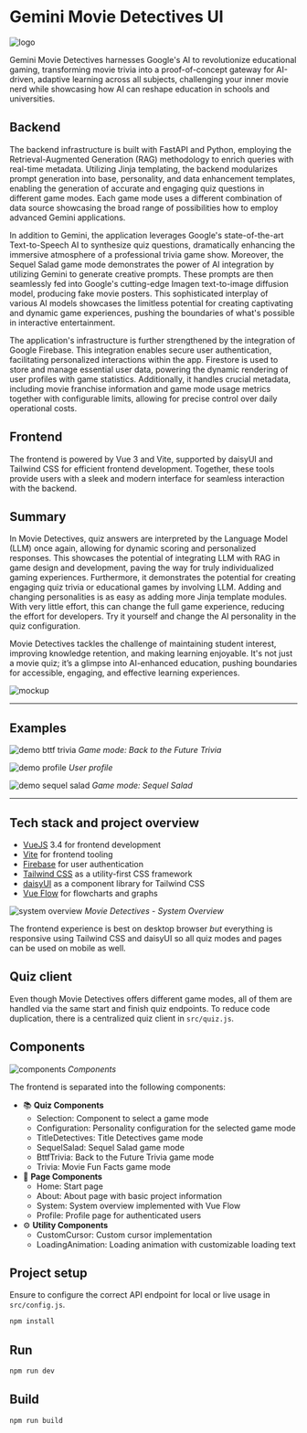 # Gemini Movie Detectives UI

![logo](doc/logo.png)

Gemini Movie Detectives harnesses Google's AI to revolutionize educational gaming, transforming movie trivia
into a proof-of-concept gateway for AI-driven, adaptive learning across all subjects, challenging your inner
movie nerd while showcasing how AI can reshape education in schools and universities.


## Backend

The backend infrastructure is built with FastAPI and Python, employing the Retrieval-Augmented Generation (RAG)
methodology to enrich queries with real-time metadata. Utilizing Jinja templating, the backend modularizes
prompt generation into base, personality, and data enhancement templates, enabling the generation of accurate
and engaging quiz questions in different game modes. Each game mode uses a different combination of data source
showcasing the broad range of possibilities how to employ advanced Gemini applications.

In addition to Gemini, the application leverages Google's state-of-the-art Text-to-Speech AI to synthesize quiz
questions, dramatically enhancing the immersive atmosphere of a professional trivia game show. Moreover, the
Sequel Salad game mode demonstrates the power of AI integration by utilizing Gemini to generate creative prompts.
These prompts are then seamlessly fed into Google's cutting-edge Imagen text-to-image diffusion model, producing
fake movie posters. This sophisticated interplay of various AI models showcases the limitless potential for
creating captivating and dynamic game experiences, pushing the boundaries of what's possible in interactive
entertainment.

The application's infrastructure is further strengthened by the integration of Google Firebase. This integration
enables secure user authentication, facilitating personalized interactions within the app. Firestore is used to
store and manage essential user data, powering the dynamic rendering of user profiles with game statistics.
Additionally, it handles crucial metadata, including movie franchise information and game mode usage metrics
together with configurable limits, allowing for precise control over daily operational costs.

## Frontend

The frontend is powered by Vue 3 and Vite, supported by daisyUI and Tailwind CSS for efficient frontend
development. Together, these tools provide users with a sleek and modern interface for seamless interaction
with the backend.

## Summary

In Movie Detectives, quiz answers are interpreted by the Language Model (LLM) once again, allowing for dynamic
scoring and personalized responses. This showcases the potential of integrating LLM with RAG in game design and
development, paving the way for truly individualized gaming experiences. Furthermore, it demonstrates the
potential for creating engaging quiz trivia or educational games by involving LLM. Adding and changing personalities
is as easy as adding more Jinja template modules. With very little effort, this can change the full game experience,
reducing the effort for developers. Try it yourself and change the AI personality in the quiz configuration.

Movie Detectives tackles the challenge of maintaining student interest, improving knowledge retention, and making
learning enjoyable. It's not just a movie quiz; it’s a glimpse into AI-enhanced education, pushing boundaries
for accessible, engaging, and effective learning experiences.

![mockup](doc/mockup.png)

---

## Examples

![demo bttf trivia](doc/demo-bttf-trivia.png)
*Game mode: Back to the Future Trivia*

![demo profile](doc/demo-profile.png)
*User profile*

![demo sequel salad](doc/demo-sequel-salad.png)
*Game mode: Sequel Salad*

---

## Tech stack and project overview

- [VueJS](https://vuejs.org/) 3.4 for frontend development
- [Vite](https://vitejs.dev/) for frontend tooling
- [Firebase](https://firebase.google.com/) for user authentication
- [Tailwind CSS](https://tailwindcss.com/) as a utility-first CSS framework
- [daisyUI](https://daisyui.com/) as a component library for Tailwind CSS
- [Vue Flow](https://vueflow.dev/) for flowcharts and graphs 

![system overview](doc/architecture.png)
*Movie Detectives - System Overview*

The frontend experience is best on desktop browser *but* everything is responsive using Tailwind CSS and daisyUI so
all quiz modes and pages can be used on mobile as well.

## Quiz client

Even though Movie Detectives offers different game modes, all of them are handled via the same start and finish quiz
endpoints. To reduce code duplication, there is a centralized quiz client in `src/quiz.js`.

## Components

![components](doc/frontend-components.png)
*Components*

The frontend is separated into the following components:

- 📚 **Quiz Components**
  - Selection: Component to select a game mode
  - Configuration: Personality configuration for the selected game mode
  - TitleDetectives: Title Detectives game mode
  - SequelSalad: Sequel Salad game mode
  - BttfTrivia: Back to the Future Trivia game mode
  - Trivia: Movie Fun Facts game mode
- 📄 **Page Components**
  - Home: Start page
  - About: About page with basic project information
  - System: System overview implemented with Vue Flow
  - Profile: Profile page for authenticated users
- ⚙️ **Utility Components**
  - CustomCursor: Custom cursor implementation
  - LoadingAnimation: Loading animation with customizable loading text

## Project setup

Ensure to configure the correct API endpoint for local or live usage in `src/config.js`.

```sh
npm install
```

## Run

```sh
npm run dev
```

## Build

```sh
npm run build
```
